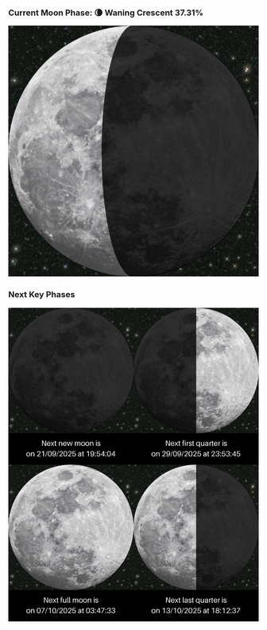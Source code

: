### Current Moon Phase: 🌘 Waning Crescent 37.31%
![Moon Phase](moonphase.png)
### Next Key Phases
![Gallery](gallery.png)